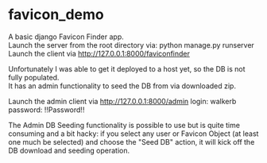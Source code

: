 # favicon_demo
A basic django Favicon Finder app.  
Launch the server from the root directory via:  python manage.py runserver
Launch the client via http://127.0.0.1:8000/faviconfinder

Unfortunately I was able to get it deployed to a host yet, so the DB is not fully populated.  
It has an admin functionality to seed the DB from via downloaded zip.

Launch the admin client via http://127.0.0.1:8000/admin
login: walkerb
password: !!Password!!

The Admin DB Seeding functionality is possible to use but is quite time consuming and a bit hacky: if you select any user or Favicon Object (at least one much be selected) and choose the "Seed DB" action,
it will kick off the DB download and seeding operation.
